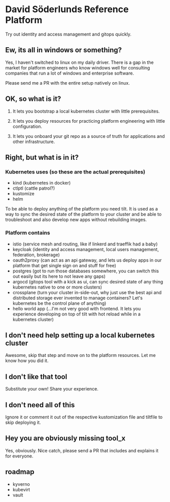 # David Söderlunds Reference Platform

Try out identity and access management and gitops quickly.

## Ew, its all in windows or something?

Yes, I haven't switched to linux on my daily driver. There is a gap in the market for platform engineers who know windows well for consulting companies that run a lot of windows and enterprise software.

Please send me a PR with the entire setup natively on linux.

## OK, so what is it?

1. It lets you bootstrap a local kubernetes cluster with little prerequisites.

2. It lets you deploy resources for practicing platform engineering with little configuration.

3. It lets you onboard your git repo as a source of truth for applications and other infrastructure.


## Right, but what is in it?

### Kubernetes uses (so these are the actual prerequisites)

- kind (kubernetes in docker)
- ctlptl (cattle patrol?)
- kustomize
- helm

To be able to deploy anything of the platform you need tilt. It is used as a way to sync the desired state of the platform to your cluster and be able to troubleshoot and also develop new apps without rebuilding images.

### Platform contains

- istio (service mesh and routing, like if linkerd and traeffik had a baby)
- keycloak (identity and access management, local users management, federation, brokerage)
- oauth2proxy (can act as an api gateway, and lets us deploy apps in our platform that get single sign on and stuff for free)
- postgres (got to run those databases somewhere, you can switch this out easily but its here to not leave any gaps)
- argocd (gitops tool with a kick as ui, can sync desired state of any thing kubernetes native to one or more clusters)
- crossplane (turn your cluster in-side-out, why just use the best api and distributed storage ever invented to manage containers? Let's kubernetes be the control plane of anything)
- hello world app (...I'm not very good with frontend. It lets you experience developing on top of tilt with hot reload while in a kubernetes cluster)

## I don't need help setting up a local kubernetes cluster

Awesome, skip that step and move on to the platform resources. Let me know how you did it.

## I don't like that tool

Substitute your own! Share your experience.

## I don't need all of this

Ignore it or comment it out of the respective kustomization file and tiltfile to skip deploying it.

## Hey you are obviously missing tool_x

Yes, obviously. Nice catch, please send a PR that includes and explains it for everyone.

## roadmap

- kyverno
- kubevirt
- vault